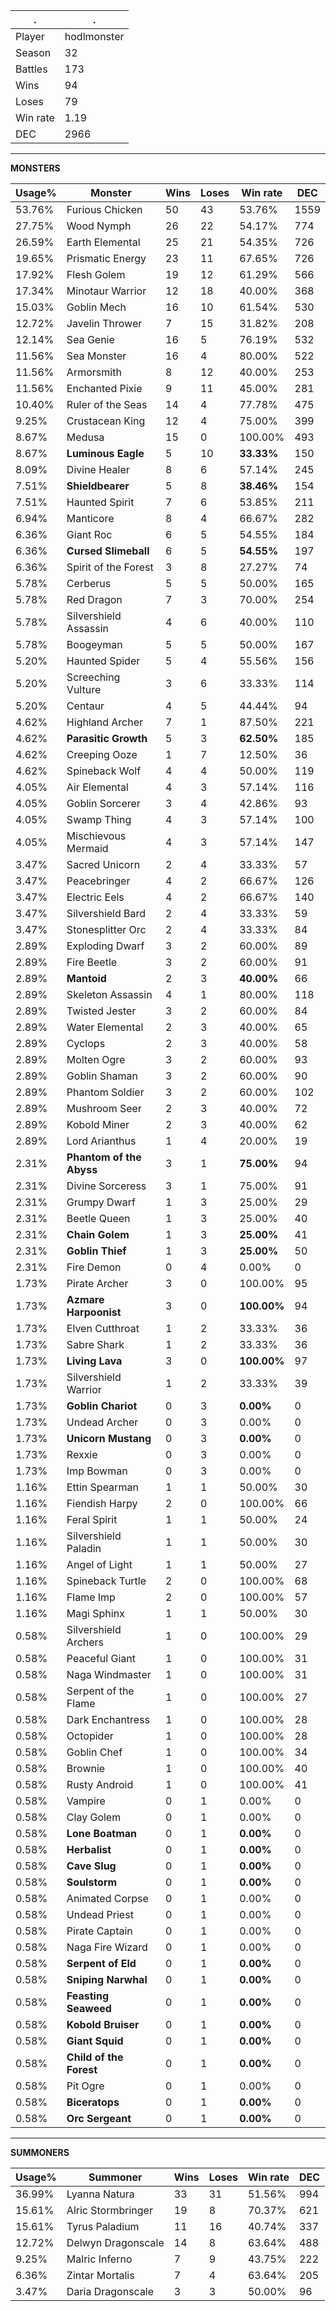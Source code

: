 .|.
|-|-
Player|hodlmonster
Season|32
Battles|173
Wins|94
Loses|79
Win rate|1.19
DEC|2966

---
**MONSTERS**

Usage%|Monster|Wins|Loses|Win rate|DEC|
-|-|-|-|-|-|
53.76%|Furious Chicken|50|43|53.76%|1559|
27.75%|Wood Nymph|26|22|54.17%|774|
26.59%|Earth Elemental|25|21|54.35%|726|
19.65%|Prismatic Energy|23|11|67.65%|726|
17.92%|Flesh Golem|19|12|61.29%|566|
17.34%|Minotaur Warrior|12|18|40.00%|368|
15.03%|Goblin Mech|16|10|61.54%|530|
12.72%|Javelin Thrower|7|15|31.82%|208|
12.14%|Sea Genie|16|5|76.19%|532|
11.56%|Sea Monster|16|4|80.00%|522|
11.56%|Armorsmith|8|12|40.00%|253|
11.56%|Enchanted Pixie|9|11|45.00%|281|
10.40%|Ruler of the Seas|14|4|77.78%|475|
9.25%|Crustacean King|12|4|75.00%|399|
8.67%|Medusa|15|0|100.00%|493|
8.67%|**Luminous Eagle**|5|10|**33.33%**|150|
8.09%|Divine Healer|8|6|57.14%|245|
7.51%|**Shieldbearer**|5|8|**38.46%**|154|
7.51%|Haunted Spirit|7|6|53.85%|211|
6.94%|Manticore|8|4|66.67%|282|
6.36%|Giant Roc|6|5|54.55%|184|
6.36%|**Cursed Slimeball**|6|5|**54.55%**|197|
6.36%|Spirit of the Forest|3|8|27.27%|74|
5.78%|Cerberus|5|5|50.00%|165|
5.78%|Red Dragon|7|3|70.00%|254|
5.78%|Silvershield Assassin|4|6|40.00%|110|
5.78%|Boogeyman|5|5|50.00%|167|
5.20%|Haunted Spider|5|4|55.56%|156|
5.20%|Screeching Vulture|3|6|33.33%|114|
5.20%|Centaur|4|5|44.44%|94|
4.62%|Highland Archer|7|1|87.50%|221|
4.62%|**Parasitic Growth**|5|3|**62.50%**|185|
4.62%|Creeping Ooze|1|7|12.50%|36|
4.62%|Spineback Wolf|4|4|50.00%|119|
4.05%|Air Elemental|4|3|57.14%|116|
4.05%|Goblin Sorcerer|3|4|42.86%|93|
4.05%|Swamp Thing|4|3|57.14%|100|
4.05%|Mischievous Mermaid|4|3|57.14%|147|
3.47%|Sacred Unicorn|2|4|33.33%|57|
3.47%|Peacebringer|4|2|66.67%|126|
3.47%|Electric Eels|4|2|66.67%|140|
3.47%|Silvershield Bard|2|4|33.33%|59|
3.47%|Stonesplitter Orc|2|4|33.33%|84|
2.89%|Exploding Dwarf|3|2|60.00%|89|
2.89%|Fire Beetle|3|2|60.00%|91|
2.89%|**Mantoid**|2|3|**40.00%**|66|
2.89%|Skeleton Assassin|4|1|80.00%|118|
2.89%|Twisted Jester|3|2|60.00%|84|
2.89%|Water Elemental|2|3|40.00%|65|
2.89%|Cyclops|2|3|40.00%|58|
2.89%|Molten Ogre|3|2|60.00%|93|
2.89%|Goblin Shaman|3|2|60.00%|90|
2.89%|Phantom Soldier|3|2|60.00%|102|
2.89%|Mushroom Seer|2|3|40.00%|72|
2.89%|Kobold Miner|2|3|40.00%|62|
2.89%|Lord Arianthus|1|4|20.00%|19|
2.31%|**Phantom of the Abyss**|3|1|**75.00%**|94|
2.31%|Divine Sorceress|3|1|75.00%|91|
2.31%|Grumpy Dwarf|1|3|25.00%|29|
2.31%|Beetle Queen|1|3|25.00%|40|
2.31%|**Chain Golem**|1|3|**25.00%**|41|
2.31%|**Goblin Thief**|1|3|**25.00%**|50|
2.31%|Fire Demon|0|4|0.00%|0|
1.73%|Pirate Archer|3|0|100.00%|95|
1.73%|**Azmare Harpoonist**|3|0|**100.00%**|94|
1.73%|Elven Cutthroat|1|2|33.33%|36|
1.73%|Sabre Shark|1|2|33.33%|36|
1.73%|**Living Lava**|3|0|**100.00%**|97|
1.73%|Silvershield Warrior|1|2|33.33%|39|
1.73%|**Goblin Chariot**|0|3|**0.00%**|0|
1.73%|Undead Archer|0|3|0.00%|0|
1.73%|**Unicorn Mustang**|0|3|**0.00%**|0|
1.73%|Rexxie|0|3|0.00%|0|
1.73%|Imp Bowman|0|3|0.00%|0|
1.16%|Ettin Spearman|1|1|50.00%|30|
1.16%|Fiendish Harpy|2|0|100.00%|66|
1.16%|Feral Spirit|1|1|50.00%|24|
1.16%|Silvershield Paladin|1|1|50.00%|30|
1.16%|Angel of Light|1|1|50.00%|27|
1.16%|Spineback Turtle|2|0|100.00%|68|
1.16%|Flame Imp|2|0|100.00%|57|
1.16%|Magi Sphinx|1|1|50.00%|30|
0.58%|Silvershield Archers|1|0|100.00%|29|
0.58%|Peaceful Giant|1|0|100.00%|31|
0.58%|Naga Windmaster|1|0|100.00%|31|
0.58%|Serpent of the Flame|1|0|100.00%|27|
0.58%|Dark Enchantress|1|0|100.00%|28|
0.58%|Octopider|1|0|100.00%|28|
0.58%|Goblin Chef|1|0|100.00%|34|
0.58%|Brownie|1|0|100.00%|40|
0.58%|Rusty Android|1|0|100.00%|41|
0.58%|Vampire|0|1|0.00%|0|
0.58%|Clay Golem|0|1|0.00%|0|
0.58%|**Lone Boatman**|0|1|**0.00%**|0|
0.58%|**Herbalist**|0|1|**0.00%**|0|
0.58%|**Cave Slug**|0|1|**0.00%**|0|
0.58%|**Soulstorm**|0|1|**0.00%**|0|
0.58%|Animated Corpse|0|1|0.00%|0|
0.58%|Undead Priest|0|1|0.00%|0|
0.58%|Pirate Captain|0|1|0.00%|0|
0.58%|Naga Fire Wizard|0|1|0.00%|0|
0.58%|**Serpent of Eld**|0|1|**0.00%**|0|
0.58%|**Sniping Narwhal**|0|1|**0.00%**|0|
0.58%|**Feasting Seaweed**|0|1|**0.00%**|0|
0.58%|**Kobold Bruiser**|0|1|**0.00%**|0|
0.58%|**Giant Squid**|0|1|**0.00%**|0|
0.58%|**Child of the Forest**|0|1|**0.00%**|0|
0.58%|Pit Ogre|0|1|0.00%|0|
0.58%|**Biceratops**|0|1|**0.00%**|0|
0.58%|**Orc Sergeant**|0|1|**0.00%**|0|

---
**SUMMONERS**

Usage%|Summoner|Wins|Loses|Win rate|DEC|
-|-|-|-|-|-|
36.99%|Lyanna Natura|33|31|51.56%|994|
15.61%|Alric Stormbringer|19|8|70.37%|621|
15.61%|Tyrus Paladium|11|16|40.74%|337|
12.72%|Delwyn Dragonscale|14|8|63.64%|488|
9.25%|Malric Inferno|7|9|43.75%|222|
6.36%|Zintar Mortalis|7|4|63.64%|205|
3.47%|Daria Dragonscale|3|3|50.00%|96|
